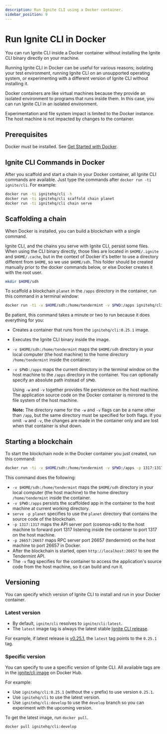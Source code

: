 ```yaml
---
description: Run Ignite CLI using a Docker container.
sidebar_position: 9
---
```


# Run Ignite CLI in Docker

You can run Ignite CLI inside a Docker container without installing the Ignite CLI binary directly on your machine.

Running Ignite CLI in Docker can be useful for various reasons; isolating your test environment, running Ignite CLI on
an unsupported operating system, or experimenting with a different version of Ignite CLI without installing it.

Docker containers are like virtual machines because they provide an isolated environment to programs that runs inside
them. In this case, you can run Ignite CLI in an isolated environment.

Experimentation and file system impact is limited to the Docker instance. The host machine is not impacted by changes to
the container.

## Prerequisites

Docker must be installed. See [Get Started with Docker](https://www.docker.com/get-started).

## Ignite CLI Commands in Docker

After you scaffold and start a chain in your Docker container, all Ignite CLI commands are available. Just type the
commands after `docker run -ti ignite/cli`. For example:

```bash
docker run -ti ignitehq/cli -h
docker run -ti ignitehq/cli scaffold chain planet
docker run -ti ignitehq/cli chain serve
```

## Scaffolding a chain

When Docker is installed, you can build a blockchain with a single command.

Ignite CLI, and the chains you serve with Ignite CLI, persist some files.
When using the CLI binary directly, those files are located in `$HOME/.ignite`
and `$HOME/.cache`, but in the context of Docker it's better to use a directory different from `$HOME`, so we
use `$HOME/sdh`. This folder should be created
manually prior to the docker commands below, or else Docker creates it with the
root user.

```bash
mkdir $HOME/sdh
```

To scaffold a blockchain `planet` in the `/apps` directory in the container, run this command in a terminal window:

```bash
docker run -ti -v $HOME/sdh:/home/tendermint -v $PWD:/apps ignitehq/cli:0.25.1 scaffold chain planet
```

Be patient, this command takes a minute or two to run because it does everything for you:

- Creates a container that runs from the `ignitehq/cli:0.25.1` image.
- Executes the Ignite CLI binary inside the image.
- `-v $HOME/sdh:/home/tendermint` maps the `$HOME/sdh` directory in your local computer (the host machine) to the home
  directory `/home/tendermint` inside the container.
- `-v $PWD:/apps` maps the current directory in the terminal window on the host machine to the `/apps` directory in the
  container. You can optionally specify an absolute path instead of `$PWD`.

  Using `-w` and `-v` together provides file persistence on the host machine. The application source code on the Docker
  container is mirrored to the file system of the host machine.

  **Note:** The directory name for the `-w` and `-v` flags can be a name other than `/app`, but the same directory must
  be specified for both flags. If you omit `-w` and `-v`, the changes are made in the container only and are lost when
  that container is shut down.

## Starting a blockchain

To start the blockchain node in the Docker container you just created, run this command:

```bash
docker run -ti -v $HOME/sdh:/home/tendermint -v $PWD:/apps -p 1317:1317 -p 26657:26657 ignitehq/cli:0.25.1 chain serve -p planet
```

This command does the following:

- `-v $HOME/sdh:/home/tendermint` maps the `$HOME/sdh` directory in your local computer (the host machine) to the home
  directory `/home/tendermint` inside the container.
- `-v $PWD:/apps` persists the scaffolded app in the container to the host machine at current working directory.
- `serve -p planet` specifies to use the `planet` directory that contains the source code of the blockchain.
- `-p 1317:1317` maps the API server port (cosmos-sdk) to the host machine to forward port 1317 listening inside the
  container to port 1317 on the host machine.
- `-p 26657:26657` maps RPC server port 26657 (tendermint) on the host machine to port 26657 in Docker.
- After the blockchain is started, open `http://localhost:26657` to see the Tendermint API.
- The `-v` flag specifies for the container to access the application's source code from the host machine, so it can
  build and run it.

## Versioning

You can specify which version of Ignite CLI to install and run in your Docker container.

### Latest version

- By default, `ignite/cli` resolves to `ignite/cli:latest`.
- The `latest` image tag is always the latest stable [Ignite CLI release](https://github.com/ignite/cli/releases).

For example, if latest release is [v0.25.1](https://github.com/ignite/cli/releases/tag/v0.25.1), the `latest` tag points
to the `0.25.1` tag.

### Specific version

You can specify to use a specific version of Ignite CLI. All available tags are in
the [ignite/cli image](https://hub.docker.com/r/ignite/cli/tags?page=1&ordering=last_updated) on Docker Hub.

For example:

- Use `ignitehq/cli:0.25.1` (without the `v` prefix) to use version `0.25.1`.
- Use `ignitehq/cli` to use the latest version.
- Use `ignitehq/cli:develop` to use the `develop` branch so you can experiment with the upcoming version.

To get the latest image, run `docker pull`.

```bash
docker pull ignitehq/cli:develop
```
